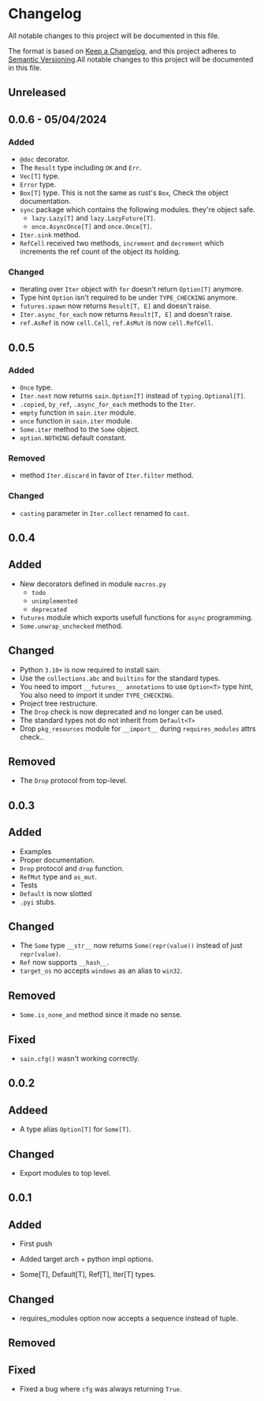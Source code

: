 # Changelog

All notable changes to this project will be documented in this file.

The format is based on [Keep a Changelog](https://keepachangelog.com/en/1.0.0/),
and this project adheres to [Semantic Versioning](https://semver.org/spec/v2.0.0.html).All notable changes to this project will be documented in this file.

## Unreleased

## 0.0.6 - 05/04/2024

### Added

- `@doc` decorator.
- The `Result` type including `OK` and `Err`.
- `Vec[T]` type.
- `Error` type.
- `Box[T]` type. This is not the same as rust's `Box`, Check the object documentation.
- `sync` package which contains the following modules. they're object safe.
  - `lazy.Lazy[T]` and `lazy.LazyFuture[T]`.
  - `once.AsyncOnce[T]` and `once.Once[T]`.
- `Iter.sink` method.
- `RefCell` received two methods, `increment` and `decrement` which increments the ref count of the object its holding.

### Changed

- Iterating over `Iter` object with `for` doesn't return `Option[T]` anymore.
- Type hint `Option` isn't required to be under `TYPE_CHECKING` anymore.
- `futures.spawn` now returns `Result[T, E]` and doesn't raise.
- `Iter.async_for_each` now returns `Result[T, E]` and doesn't raise.
- `ref.AsRef` is now `cell.Cell`, `ref.AsMut` is now `cell.RefCell`.

## 0.0.5

### Added

- `Once` type.
- `Iter.next` now returns `sain.Option[T]` instead of `typing.Optional[T]`.
- `.copied`, `by_ref`, `.async_for_each` methods to the `Iter`.
- `empty` function in `sain.iter` module.
- `once` function in `sain.iter` module.
- `Some.iter` method to the `Some` object.
- `option.NOTHING` default constant.

### Removed

- method `Iter.discard` in favor of `Iter.filter` method.

### Changed

- `casting` parameter in `Iter.collect` renamed to `cast`.

## 0.0.4

## Added

- New decorators defined in module `macros.py`
  - `todo`
  - `unimplemented`
  - `deprecated`
- `futures` module which exports usefull functions for `async` programming.
- `Some.unwrap_unchecked` method.

## Changed

- Python `3.10+` is now required to install sain.
- Use the `collections.abc` and `builtins` for the standard types.
- You need to import `__futures__ annotations` to use `Option<T>` type hint, You also need to import it under `TYPE_CHECKING`.
- Project tree restructure.
- The `Drop` check is now deprecated and no longer can be used.
- The standard types not do not inherit from `Default<T>`
- Drop `pkg_resources` module for `__import__` during `requires_modules` attrs check..

## Removed

- The `Drop` protocol from top-level.

## 0.0.3

## Added

- Examples
- Proper documentation.
- `Drop` protocol and `drop` function.
- `RefMut` type and `as_mut`.
- Tests
- `Default` is now slotted
- `.pyi` stubs.

## Changed

- The `Some` type `__str__` now returns `Some(repr(value))` instead of just `repr(value)`.
- `Ref` now supports `__hash__`.
- `target_os` no accepts `windows` as an alias to `win32`.

## Removed

- `Some.is_none_and` method since it made no sense.

## Fixed

- `sain.cfg()` wasn't working correctly.

## 0.0.2

## Addeed

- A type alias `Option[T]` for `Some[T]`.

## Changed

- Export modules to top level.

## 0.0.1

## Added

- First push

- Added target arch + python impl options.
- Some[T], Default[T], Ref[T], Iter[T] types.

## Changed

- requires_modules option now accepts a sequence instead of tuple.

## Removed

## Fixed

- Fixed a bug where `cfg` was always returning `True`.
